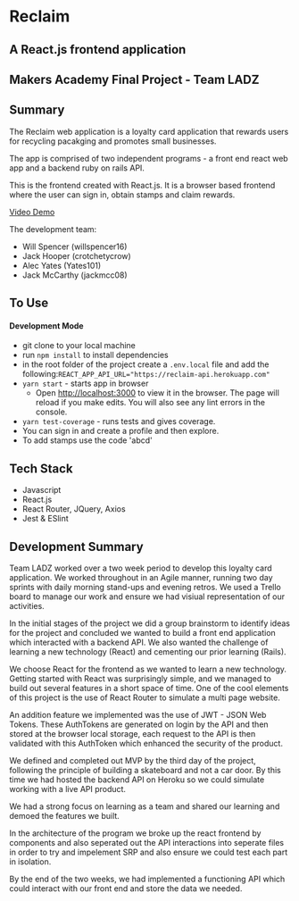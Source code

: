 # Reclaim
## A React.js frontend application
## Makers Academy Final Project - Team LADZ

## Summary

The Reclaim web application is a loyalty card application that rewards users for recycling pacakging and promotes small businesses.

The app is comprised of two independent programs - a front end react web app and a backend ruby on rails API.

This is the frontend created with React.js. It is a browser based frontend where the user can sign in, obtain stamps and claim rewards.

[Video Demo](https://youtu.be/0LR2igzIuHQ)

The development team:
- Will Spencer (willspencer16)
- Jack Hooper (crotchetycrow)
- Alec Yates (Yates101)
- Jack McCarthy (jackmcc08)


## To Use

#### Development Mode
- git clone to your local machine
- run `npm install` to install dependencies
- in the root folder of the project create a `.env.local` file and add the following:`REACT_APP_API_URL="https://reclaim-api.herokuapp.com"`
- `yarn start` - starts app in browser
  - Open [http://localhost:3000](http://localhost:3000) to view it in the browser. The page will reload if you make edits. You will also see any lint errors in the console.
- `yarn test-coverage` - runs tests and gives coverage.
- You can sign in and create a profile and then explore. 
- To add stamps use the code 'abcd'

## Tech Stack
- Javascript
- React.js
- React Router, JQuery, Axios
- Jest & ESlint

## Development Summary

Team LADZ worked over a two week period to develop this loyalty card application. We worked throughout in an Agile manner, running two day sprints with daily morning stand-ups and evening retros. We used a Trello board to manage our work and ensure we had visiual representation of our activities. 

In the initial stages of the project we did a group brainstorm to identify ideas for the project and concluded we wanted to build a front end application which interacted with a backend API. We also wanted the challenge of learning a new technology (React) and cementing our prior learning (Rails). 

We choose React for the frontend as we wanted to learn a new technology. Getting started with React was surprisingly simple, and we managed to build out several features in a short space of time. One of the cool elements of this project is the use of React Router to simulate a multi page website. 

An addition feature we implemented was the use of JWT - JSON Web Tokens. These AuthTokens are generated on login by the API and then stored at the browser local storage, each request to the API is then validated with this AuthToken which enhanced the security of the product.

We defined and completed out MVP by the third day of the project, following the principle of building a skateboard and not a car door. By this time we had hosted the backend API on Heroku so we could simulate working with a live API product. 

We had a strong focus on learning as a team and shared our learning and demoed the features we built. 

In the architecture of the program we broke up the react frontend by components and also seperated out the API interactions into seperate files in order to try and impelement SRP and also ensure we could test each part in isolation. 

By the end of the two weeks, we had implemented a functioning API which could interact with our front end and store the data we needed. 

